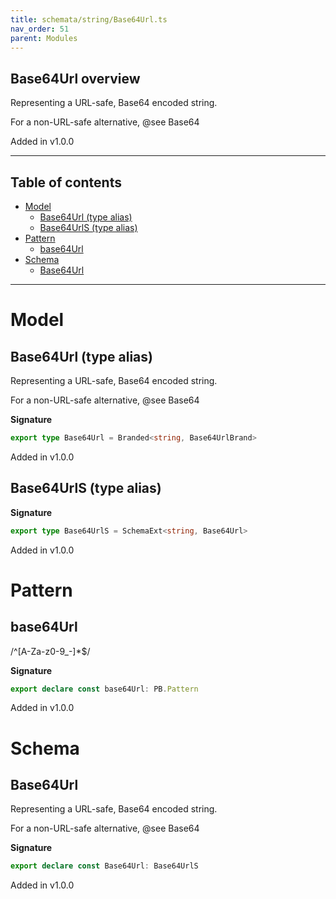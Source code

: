```yaml
---
title: schemata/string/Base64Url.ts
nav_order: 51
parent: Modules
---
```


## Base64Url overview

Representing a URL-safe, Base64 encoded string.

For a non-URL-safe alternative, @see Base64

Added in v1.0.0

---

<h2 class="text-delta">Table of contents</h2>

- [Model](#model)
  - [Base64Url (type alias)](#base64url-type-alias)
  - [Base64UrlS (type alias)](#base64urls-type-alias)
- [Pattern](#pattern)
  - [base64Url](#base64url)
- [Schema](#schema)
  - [Base64Url](#base64url)

---

# Model

## Base64Url (type alias)

Representing a URL-safe, Base64 encoded string.

For a non-URL-safe alternative, @see Base64

**Signature**

```ts
export type Base64Url = Branded<string, Base64UrlBrand>
```

Added in v1.0.0

## Base64UrlS (type alias)

**Signature**

```ts
export type Base64UrlS = SchemaExt<string, Base64Url>
```

Added in v1.0.0

# Pattern

## base64Url

/^[A-Za-z0-9_-]\*$/

**Signature**

```ts
export declare const base64Url: PB.Pattern
```

Added in v1.0.0

# Schema

## Base64Url

Representing a URL-safe, Base64 encoded string.

For a non-URL-safe alternative, @see Base64

**Signature**

```ts
export declare const Base64Url: Base64UrlS
```

Added in v1.0.0
